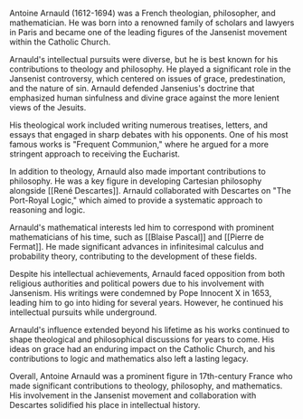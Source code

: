 
Antoine Arnauld (1612-1694) was a French theologian, philosopher, and mathematician. He was born into a renowned family of scholars and lawyers in Paris and became one of the leading figures of the Jansenist movement within the Catholic Church.

Arnauld's intellectual pursuits were diverse, but he is best known for his contributions to theology and philosophy. He played a significant role in the Jansenist controversy, which centered on issues of grace, predestination, and the nature of sin. Arnauld defended Jansenius's doctrine that emphasized human sinfulness and divine grace against the more lenient views of the Jesuits.

His theological work included writing numerous treatises, letters, and essays that engaged in sharp debates with his opponents. One of his most famous works is "Frequent Communion," where he argued for a more stringent approach to receiving the Eucharist.

In addition to theology, Arnauld also made important contributions to philosophy. He was a key figure in developing Cartesian philosophy alongside [[René Descartes]]. Arnauld collaborated with Descartes on "The Port-Royal Logic," which aimed to provide a systematic approach to reasoning and logic.

Arnauld's mathematical interests led him to correspond with prominent mathematicians of his time, such as [[Blaise Pascal]] and [[Pierre de Fermat]]. He made significant advances in infinitesimal calculus and probability theory, contributing to the development of these fields.

Despite his intellectual achievements, Arnauld faced opposition from both religious authorities and political powers due to his involvement with Jansenism. His writings were condemned by Pope Innocent X in 1653, leading him to go into hiding for several years. However, he continued his intellectual pursuits while underground.

Arnauld's influence extended beyond his lifetime as his works continued to shape theological and philosophical discussions for years to come. His ideas on grace had an enduring impact on the Catholic Church, and his contributions to logic and mathematics also left a lasting legacy.

Overall, Antoine Arnauld was a prominent figure in 17th-century France who made significant contributions to theology, philosophy, and mathematics. His involvement in the Jansenist movement and collaboration with Descartes solidified his place in intellectual history.